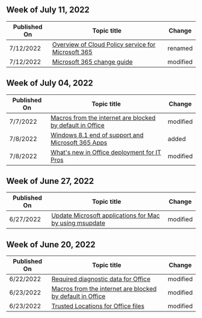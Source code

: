 <!-- This file is generated automatically each week. Changes made to this file will be overwritten.-->



## Week of July 11, 2022


| Published On |Topic title | Change |
|------|------------|--------|
| 7/12/2022 | [Overview of Cloud Policy service for Microsoft 365](/DeployOffice/admincenter/overview-cloud-policy) | renamed |
| 7/12/2022 | [Microsoft 365 change guide](/DeployOffice/fieldnotes/microsoft-365-change-guide) | modified |


## Week of July 04, 2022


| Published On |Topic title | Change |
|------|------------|--------|
| 7/7/2022 | [Macros from the internet are blocked by default in Office ](/DeployOffice/security/internet-macros-blocked) | modified |
| 7/8/2022 | [Windows 8.1 end of support and Microsoft 365 Apps](/DeployOffice/endofsupport/windows-81-support) | added |
| 7/8/2022 | [What's new in Office deployment for IT Pros](/DeployOffice/whats-new-office-it-pros) | modified |


## Week of June 27, 2022


| Published On |Topic title | Change |
|------|------------|--------|
| 6/27/2022 | [Update Microsoft applications for Mac by using msupdate](/DeployOffice/mac/update-office-for-mac-using-msupdate) | modified |


## Week of June 20, 2022


| Published On |Topic title | Change |
|------|------------|--------|
| 6/22/2022 | [Required diagnostic data for Office](/DeployOffice/privacy/required-diagnostic-data) | modified |
| 6/23/2022 | [Macros from the internet are blocked by default in Office ](/DeployOffice/security/internet-macros-blocked) | modified |
| 6/23/2022 | [Trusted Locations for Office files](/DeployOffice/security/trusted-locations) | modified |
